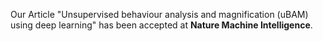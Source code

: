 
Our Article "Unsupervised behaviour analysis and magnification (uBAM) using deep learning" has been accepted at <b>Nature Machine Intelligence</b>.

